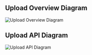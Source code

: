 ## Upload Overview Diagram
![Upload Overview Diagram](/sequenceDiagram/upload/upload-overview.png)

## Upload API Diagram
![Upload API Diagram](/sequenceDiagram/upload/upload-api.png)

